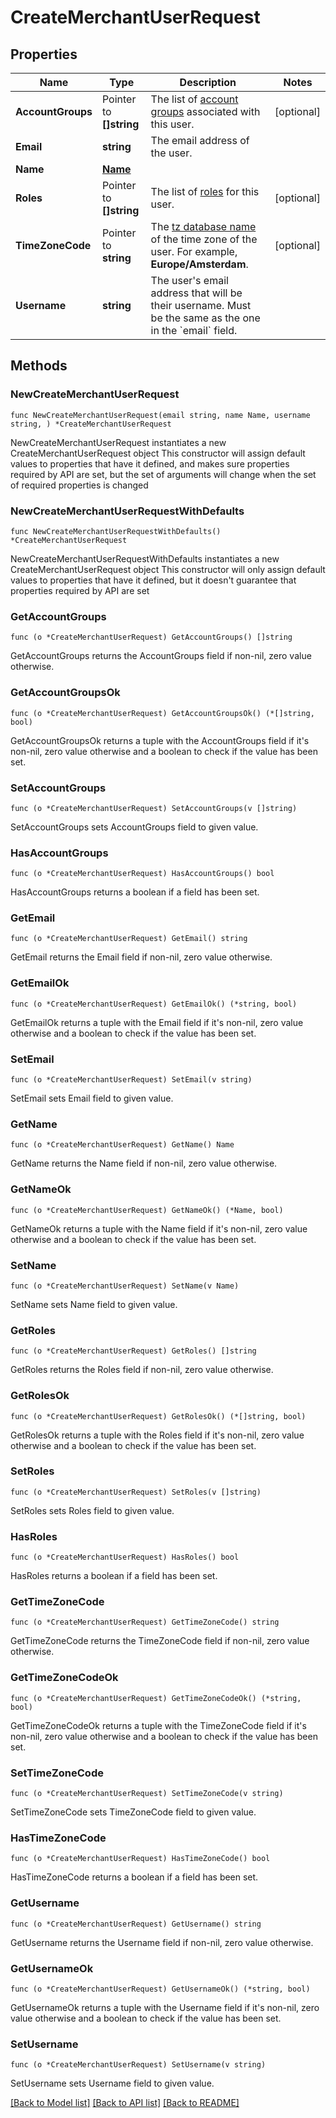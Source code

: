 # CreateMerchantUserRequest

## Properties

Name | Type | Description | Notes
------------ | ------------- | ------------- | -------------
**AccountGroups** | Pointer to **[]string** | The list of [account groups](https://docs.adyen.com/account/account-structure#account-groups) associated with this user. | [optional] 
**Email** | **string** | The email address of the user. | 
**Name** | [**Name**](Name.md) |  | 
**Roles** | Pointer to **[]string** | The list of [roles](https://docs.adyen.com/account/user-roles) for this user. | [optional] 
**TimeZoneCode** | Pointer to **string** | The [tz database name](https://en.wikipedia.org/wiki/List_of_tz_database_time_zones) of the time zone of the user. For example, **Europe/Amsterdam**. | [optional] 
**Username** | **string** | The user&#39;s email address that will be their username. Must be the same as the one in the &#x60;email&#x60; field. | 

## Methods

### NewCreateMerchantUserRequest

`func NewCreateMerchantUserRequest(email string, name Name, username string, ) *CreateMerchantUserRequest`

NewCreateMerchantUserRequest instantiates a new CreateMerchantUserRequest object
This constructor will assign default values to properties that have it defined,
and makes sure properties required by API are set, but the set of arguments
will change when the set of required properties is changed

### NewCreateMerchantUserRequestWithDefaults

`func NewCreateMerchantUserRequestWithDefaults() *CreateMerchantUserRequest`

NewCreateMerchantUserRequestWithDefaults instantiates a new CreateMerchantUserRequest object
This constructor will only assign default values to properties that have it defined,
but it doesn't guarantee that properties required by API are set

### GetAccountGroups

`func (o *CreateMerchantUserRequest) GetAccountGroups() []string`

GetAccountGroups returns the AccountGroups field if non-nil, zero value otherwise.

### GetAccountGroupsOk

`func (o *CreateMerchantUserRequest) GetAccountGroupsOk() (*[]string, bool)`

GetAccountGroupsOk returns a tuple with the AccountGroups field if it's non-nil, zero value otherwise
and a boolean to check if the value has been set.

### SetAccountGroups

`func (o *CreateMerchantUserRequest) SetAccountGroups(v []string)`

SetAccountGroups sets AccountGroups field to given value.

### HasAccountGroups

`func (o *CreateMerchantUserRequest) HasAccountGroups() bool`

HasAccountGroups returns a boolean if a field has been set.

### GetEmail

`func (o *CreateMerchantUserRequest) GetEmail() string`

GetEmail returns the Email field if non-nil, zero value otherwise.

### GetEmailOk

`func (o *CreateMerchantUserRequest) GetEmailOk() (*string, bool)`

GetEmailOk returns a tuple with the Email field if it's non-nil, zero value otherwise
and a boolean to check if the value has been set.

### SetEmail

`func (o *CreateMerchantUserRequest) SetEmail(v string)`

SetEmail sets Email field to given value.


### GetName

`func (o *CreateMerchantUserRequest) GetName() Name`

GetName returns the Name field if non-nil, zero value otherwise.

### GetNameOk

`func (o *CreateMerchantUserRequest) GetNameOk() (*Name, bool)`

GetNameOk returns a tuple with the Name field if it's non-nil, zero value otherwise
and a boolean to check if the value has been set.

### SetName

`func (o *CreateMerchantUserRequest) SetName(v Name)`

SetName sets Name field to given value.


### GetRoles

`func (o *CreateMerchantUserRequest) GetRoles() []string`

GetRoles returns the Roles field if non-nil, zero value otherwise.

### GetRolesOk

`func (o *CreateMerchantUserRequest) GetRolesOk() (*[]string, bool)`

GetRolesOk returns a tuple with the Roles field if it's non-nil, zero value otherwise
and a boolean to check if the value has been set.

### SetRoles

`func (o *CreateMerchantUserRequest) SetRoles(v []string)`

SetRoles sets Roles field to given value.

### HasRoles

`func (o *CreateMerchantUserRequest) HasRoles() bool`

HasRoles returns a boolean if a field has been set.

### GetTimeZoneCode

`func (o *CreateMerchantUserRequest) GetTimeZoneCode() string`

GetTimeZoneCode returns the TimeZoneCode field if non-nil, zero value otherwise.

### GetTimeZoneCodeOk

`func (o *CreateMerchantUserRequest) GetTimeZoneCodeOk() (*string, bool)`

GetTimeZoneCodeOk returns a tuple with the TimeZoneCode field if it's non-nil, zero value otherwise
and a boolean to check if the value has been set.

### SetTimeZoneCode

`func (o *CreateMerchantUserRequest) SetTimeZoneCode(v string)`

SetTimeZoneCode sets TimeZoneCode field to given value.

### HasTimeZoneCode

`func (o *CreateMerchantUserRequest) HasTimeZoneCode() bool`

HasTimeZoneCode returns a boolean if a field has been set.

### GetUsername

`func (o *CreateMerchantUserRequest) GetUsername() string`

GetUsername returns the Username field if non-nil, zero value otherwise.

### GetUsernameOk

`func (o *CreateMerchantUserRequest) GetUsernameOk() (*string, bool)`

GetUsernameOk returns a tuple with the Username field if it's non-nil, zero value otherwise
and a boolean to check if the value has been set.

### SetUsername

`func (o *CreateMerchantUserRequest) SetUsername(v string)`

SetUsername sets Username field to given value.



[[Back to Model list]](../README.md#documentation-for-models) [[Back to API list]](../README.md#documentation-for-api-endpoints) [[Back to README]](../README.md)



